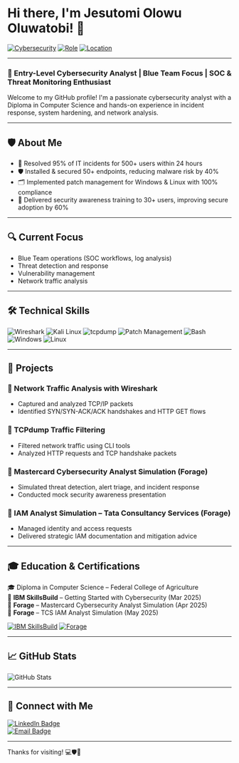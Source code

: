 # Hi there, I'm Jesutomi Olowu Oluwatobi! 👋

[![Cybersecurity](https://img.shields.io/badge/Blue%20Team-Cybersecurity-informational?style=flat&logo=windowsdefender&logoColor=white&color=2bbc8a)](https://en.wikipedia.org/wiki/Blue_team_(computer_security))
[![Role](https://img.shields.io/badge/Entry--Level%20Analyst-SOC%20Focused-blueviolet)]()
[![Location](https://img.shields.io/badge/Lagos,%20Nigeria-🌍-blue)]()

---

### 🎯 Entry-Level Cybersecurity Analyst | Blue Team Focus | SOC & Threat Monitoring Enthusiast

Welcome to my GitHub profile! I'm a passionate cybersecurity analyst with a Diploma in Computer Science and hands-on experience in incident response, system hardening, and network analysis.

---

## 🛡️ About Me
- 🔧 Resolved 95% of IT incidents for 500+ users within 24 hours  
- 🛡️ Installed & secured 50+ endpoints, reducing malware risk by 40%  
- 🗂️ Implemented patch management for Windows & Linux with 100% compliance  
- 📢 Delivered security awareness training to 30+ users, improving secure adoption by 60%  

---

## 🔍 Current Focus
- Blue Team operations (SOC workflows, log analysis)  
- Threat detection and response  
- Vulnerability management  
- Network traffic analysis  

---

## 🛠️ Technical Skills

![Wireshark](https://img.shields.io/badge/Wireshark-Enabled-blue?logo=wireshark&logoColor=white)
![Kali Linux](https://img.shields.io/badge/Kali_Linux-Ethical_Hacking-blue?logo=linux)
![tcpdump](https://img.shields.io/badge/tcpdump-CLI_Traffic_Analysis-lightgrey?logo=gnu-bash)
![Patch Management](https://img.shields.io/badge/Patch--Management-100%25_Compliance-green)
![Bash](https://img.shields.io/badge/Bash-Scripting-black?logo=gnubash)
![Windows](https://img.shields.io/badge/Windows-OS-blue?logo=windows)
![Linux](https://img.shields.io/badge/Linux-Ubuntu/Kali-orange?logo=linux)

---

## 📂 Projects

### 🧪 Network Traffic Analysis with Wireshark
- Captured and analyzed TCP/IP packets  
- Identified SYN/SYN-ACK/ACK handshakes and HTTP GET flows  

### 🧪 TCPdump Traffic Filtering
- Filtered network traffic using CLI tools  
- Analyzed HTTP requests and TCP handshake packets  

### 🧪 Mastercard Cybersecurity Analyst Simulation (Forage)
- Simulated threat detection, alert triage, and incident response  
- Conducted mock security awareness presentation  

### 🧪 IAM Analyst Simulation – Tata Consultancy Services (Forage)
- Managed identity and access requests  
- Delivered strategic IAM documentation and mitigation advice  

---

## 🎓 Education & Certifications

🎓 Diploma in Computer Science – Federal College of Agriculture  
📜 **IBM SkillsBuild** – Getting Started with Cybersecurity (Mar 2025)  
📜 **Forage** – Mastercard Cybersecurity Analyst Simulation (Apr 2025)  
📜 **Forage** – TCS IAM Analyst Simulation (May 2025)  

[![IBM SkillsBuild](https://img.shields.io/badge/IBM-SkillsBuild-blue?logo=ibm&logoColor=white)](https://skillsbuild.org)
[![Forage](https://img.shields.io/badge/Forage-Job%20Simulations-orange?logo=forage&logoColor=white)](https://www.theforage.com)

---

## 📈 GitHub Stats

![GitHub Stats](https://github-readme-stats.vercel.app/api?username=Jesutomi-Olowu&show_icons=true&theme=radical)

---

## 🔗 Connect with Me

[![LinkedIn Badge](https://img.shields.io/badge/-LinkedIn-0A66C2?style=flat-square&logo=linkedin&logoColor=white)](https://linkedin.com/in/jesutomi-olowu-8b16b0238)  
[![Email Badge](https://img.shields.io/badge/-Email-D14836?style=flat-square&logo=gmail&logoColor=white)](mailtool:olowujesutomi@gmail.com)

---

Thanks for visiting! 💻🛡️🚀
